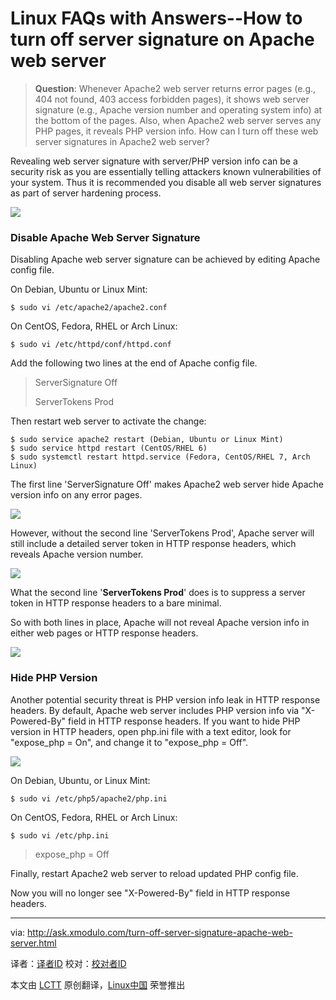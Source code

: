 Linux FAQs with Answers--How to turn off server signature on Apache web server
================================================================================
> **Question**: Whenever Apache2 web server returns error pages (e.g., 404 not found, 403 access forbidden pages), it shows web server signature (e.g., Apache version number and operating system info) at the bottom of the pages. Also, when Apache2 web server serves any PHP pages, it reveals PHP version info. How can I turn off these web server signatures in Apache2 web server? 

Revealing web server signature with server/PHP version info can be a security risk as you are essentially telling attackers known vulnerabilities of your system. Thus it is recommended you disable all web server signatures as part of server hardening process.

![](https://farm4.staticflickr.com/3897/14902970545_c3d406322f_o.png)

### Disable Apache Web Server Signature ###

Disabling Apache web server signature can be achieved by editing Apache config file.

On Debian, Ubuntu or Linux Mint:

    $ sudo vi /etc/apache2/apache2.conf

On CentOS, Fedora, RHEL or Arch Linux:

    $ sudo vi /etc/httpd/conf/httpd.conf

Add the following two lines at the end of Apache config file.

> ServerSignature Off
> 
> ServerTokens Prod

Then restart web server to activate the change:

    $ sudo service apache2 restart (Debian, Ubuntu or Linux Mint)
    $ sudo service httpd restart (CentOS/RHEL 6)
    $ sudo systemctl restart httpd.service (Fedora, CentOS/RHEL 7, Arch Linux)

The first line 'ServerSignature Off' makes Apache2 web server hide Apache version info on any error pages.

![](https://farm6.staticflickr.com/5556/14879982016_7c7b8bbf3d_o.png)

However, without the second line 'ServerTokens Prod', Apache server will still include a detailed server token in HTTP response headers, which reveals Apache version number.

![](https://farm4.staticflickr.com/3889/14902970535_e84ec23090_z.jpg)

What the second line '**ServerTokens Prod**' does is to suppress a server token in HTTP response headers to a bare minimal.

So with both lines in place, Apache will not reveal Apache version info in either web pages or HTTP response headers.

![](https://farm4.staticflickr.com/3902/14902970505_d79225f25d_z.jpg)

### Hide PHP Version ###

Another potential security threat is PHP version info leak in HTTP response headers. By default, Apache web server includes PHP version info via "X-Powered-By" field in HTTP response headers. If you want to hide PHP version in HTTP headers, open php.ini file with a text editor, look for "expose_php = On", and change it to "expose_php = Off".

![](https://farm4.staticflickr.com/3853/14899917981_aaef71eb0a.jpg)

On Debian, Ubuntu, or Linux Mint:

    $ sudo vi /etc/php5/apache2/php.ini

On CentOS, Fedora, RHEL or Arch Linux:

    $ sudo vi /etc/php.ini

> expose_php = Off

Finally, restart Apache2 web server to reload updated PHP config file.

Now you will no longer see "X-Powered-By" field in HTTP response headers.

--------------------------------------------------------------------------------

via: http://ask.xmodulo.com/turn-off-server-signature-apache-web-server.html

译者：[译者ID](https://github.com/译者ID)
校对：[校对者ID](https://github.com/校对者ID)

本文由 [LCTT](https://github.com/LCTT/TranslateProject) 原创翻译，[Linux中国](http://linux.cn/) 荣誉推出